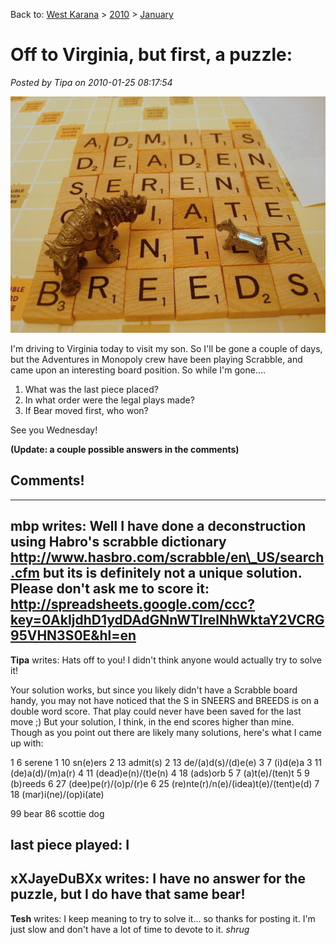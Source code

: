 Back to: [West Karana](/posts/westkarana.md) > [2010](/posts/2010/westkarana.md) > [January](./westkarana.md)
# Off to Virginia, but first, a puzzle:

*Posted by Tipa on 2010-01-25 08:17:54*

![](../../../uploads/2010/01/STP62004.jpg "Puzzle!")

I'm driving to Virginia today to visit my son. So I'll be gone a couple of days, but the Adventures in Monopoly crew have been playing Scrabble, and came upon an interesting board position. So while I'm gone....

1) What was the last piece placed?
2) In what order were the legal plays made?
3) If Bear moved first, who won?

See you Wednesday!

**(Update: a couple possible answers in the comments)**
## Comments!
---
**mbp** writes: Well I have done a deconstruction using Habro's scrabble dictionary http://www.hasbro.com/scrabble/en\_US/search.cfm but its is definitely not a unique solution. Please don't ask me to score it: http://spreadsheets.google.com/ccc?key=0AkIjdhD1ydDAdGNnWTlrelNhWktaY2VCRG95VHN3S0E&hl=en
---
**Tipa** writes: Hats off to you! I didn't think anyone would actually try to solve it!

Your solution works, but since you likely didn't have a Scrabble board handy, you may not have noticed that the S in SNEERS and BREEDS is on a double word score. That play could never have been saved for the last move ;) But your solution, I think, in the end scores higher than mine. Though as you point out there are likely many solutions, here's what I came up with:

1 6 serene
1 10 sn(e)ers
2 13 admit(s)
2 13 de/(a)d(s)/(d)e(e)
3 7 (i)d(e)a
3 11 (de)a(d)/(m)a(r)
4 11 (dead)e(n)/(t)e(n)
4 18 (ads)orb
5 7 (a)t(e)/(ten)t
5 9 (b)reeds
6 27 (dee)pe(r)/(o)p/(r)e
6 25 (re)nte(r)/n(e)/(idea)t(e)/(tent)e(d)
7 18 (mar)i(ne)/(op)i(ate)

99 bear
86 scottie dog

last piece played: I
---
**xXJayeDuBXx** writes: I have no answer for the puzzle, but I do have that same bear!
---
**Tesh** writes: I keep meaning to try to solve it... so thanks for posting it. I'm just slow and don't have a lot of time to devote to it. *shrug*

